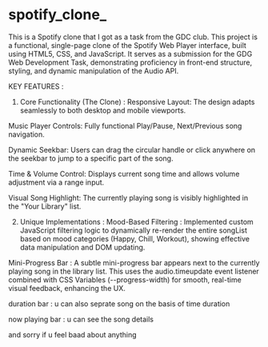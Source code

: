 # spotify_clone_
This is a Spotify clone that I got as a task from the GDC club.
This project is a functional, single-page clone of the Spotify Web Player interface, built using HTML5, CSS, and JavaScript. It serves as a submission for the GDG Web Development Task, demonstrating proficiency in front-end structure, styling, and dynamic manipulation of the Audio API.

KEY FEATURES :

1) Core Functionality (The Clone) : 
Responsive Layout: The design adapts seamlessly to both desktop and mobile viewports.

Music Player Controls: Fully functional Play/Pause, Next/Previous song navigation.

Dynamic Seekbar: Users can drag the circular handle or click anywhere on the seekbar to jump to a specific part of the song.

Time & Volume Control: Displays current song time and allows volume adjustment via a range input.

Visual Song Highlight: The currently playing song is visibly highlighted in the "Your Library" list.

2) Unique Implementations : 
Mood-Based Filtering : Implemented custom JavaScript filtering logic to dynamically re-render the entire songList based on mood categories (Happy, Chill, Workout), showing effective data manipulation and DOM updating.

Mini-Progress Bar : A subtle mini-progress bar appears next to the currently playing song in the library list. This uses the audio.timeupdate event listener combined with CSS Variables (--progress-width) for smooth, real-time visual feedback, enhancing the UX.

duration bar : u can also seprate song on the basis of time duration

now playing bar : u can see the  song details 

and sorry if u feel baad about anything
